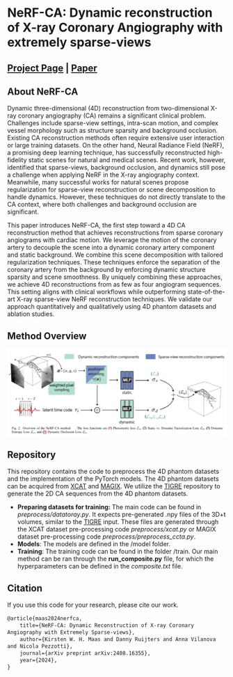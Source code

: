 # NeRF-CA: Dynamic reconstruction of X-ray Coronary Angiography with extremely sparse-views

## [Project Page](https://kirstenmaas.github.io/nerfca) | [Paper](https://arxiv.org/abs/2408.16355)

## About NeRF-CA

Dynamic three-dimensional (4D) reconstruction from two-dimensional X-ray coronary angiography (CA) remains a significant clinical problem.
Challenges include sparse-view settings, intra-scan motion, and complex vessel morphology such as structure sparsity and background occlusion.
Existing CA reconstruction methods often require extensive user interaction or large training datasets.
On the other hand, Neural Radiance Field (NeRF), a promising deep learning technique, has successfully reconstructed high-fidelity static scenes for natural and medical scenes.
Recent work, however, identified that sparse-views, background occlusion, and dynamics still pose a challenge when applying NeRF in the X-ray angiography context.
Meanwhile, many successful works for natural scenes propose regularization for sparse-view reconstruction or scene decomposition to handle dynamics.
However, these techniques do not directly translate to the CA context, where both challenges and background occlusion are significant.

This paper introduces NeRF-CA, the first step toward a 4D CA reconstruction method that achieves reconstructions from sparse coronary angiograms with cardiac motion.
We leverage the motion of the coronary artery to decouple the scene into a dynamic coronary artery component and static background.
We combine this scene decomposition with tailored regularization techniques.
These techniques enforce the separation of the coronary artery from the background by enforcing dynamic structure sparsity and scene smoothness.
By uniquely combining these approaches, we achieve 4D reconstructions from as few as four angiogram sequences.
This setting aligns with clinical workflows while outperforming state-of-the-art X-ray sparse-view NeRF reconstruction techniques.
We validate our approach quantitatively and qualitatively using 4D phantom datasets and ablation studies.

## Method Overview
![Overview of the proposed input optimization method](https://github.com/kirstenmaas/NeRF-CA/blob/main/imgs/overview.png)

## Repository
This repository contains the code to preprocess the 4D phantom datasets and the implementation of the PyTorch models. The 4D phantom datasets can be acquired from [XCAT](https://cvit.duke.edu/resource/xcat-phantom-program/) and [MAGIX](https://www.osirix-viewer.com/resources/dicom-image-library/). We utilize the [TIGRE](https://github.com/CERN/TIGRE?tab=readme-ov-file) repository to generate the 2D CA sequences from the 4D phantom datasets.

- <b>Preparing datasets for training:</b> The main code can be found in <i>preprocess/datatoray.py</i>. It expects pre-generated .npy files of the 3D+t volumes, similar to the [TIGRE](https://github.com/CERN/TIGRE?tab=readme-ov-file) input. These files are generated through the XCAT dataset pre-processing code <i>preprocess/xcat.py</i> or MAGIX dataset pre-processing code <i>preprocess/preprocess_ccta.py</i>.
- <b>Models</b>: The models are defined in the /model folder.
- <b>Training</b>: The training code can be found in the folder /train. Our main method can be ran through the <b>run_composite.py</b> file, for which the hyperparameters can be defined in the <i>composite.txt</i> file.

## Citation
If you use this code for your research, please cite our work.
```
@article{maas2024nerfca,
    title={NeRF-CA: Dynamic Reconstruction of X-ray Coronary Angiography with Extremely Sparse-views},
    author={Kirsten W. H. Maas and Danny Ruijters and Anna Vilanova and Nicola Pezzotti},
    journal={arXiv preprint arXiv:2408.16355},
    year={2024},
}
```